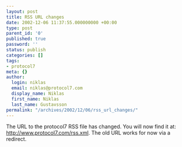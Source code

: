 ```yaml
---
layout: post
title: RSS URL changes
date: 2002-12-06 11:37:55.000000000 +00:00
type: post
parent_id: '0'
published: true
password: ''
status: publish
categories: []
tags:
- protocol7
meta: {}
author:
  login: niklas
  email: niklas@protocol7.com
  display_name: Niklas
  first_name: Niklas
  last_name: Gustavsson
permalink: "/archives/2002/12/06/rss_url_changes/"
---
```

The URL to the protocol7 RSS file has changed. You will now find it at: http://www.protocol7.com/rss.xml. The old URL works for now via a redirect.

